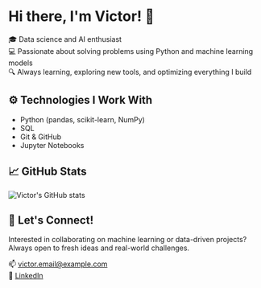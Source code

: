 # Hi there, I'm Victor! 👋

🎓 Data science and AI enthusiast  
💻 Passionate about solving problems using Python and machine learning models  
🔍 Always learning, exploring new tools, and optimizing everything I build


## ⚙️ Technologies I Work With

- Python (pandas, scikit-learn, NumPy)
- SQL
- Git & GitHub
- Jupyter Notebooks

## 📈 GitHub Stats

![Victor's GitHub stats](https://github-readme-stats.vercel.app/api?username=viac321&show_icons=true&theme=radical)

## 🤝 Let's Connect!

Interested in collaborating on machine learning or data-driven projects?  
Always open to fresh ideas and real-world challenges.

📫 victor.email@example.com  
🔗 [LinkedIn](https://www.linkedin.com/in/your-profile)
